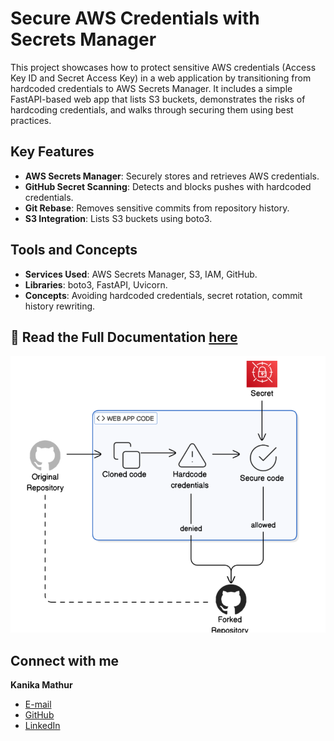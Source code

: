# Secure AWS Credentials with Secrets Manager

This project showcases how to protect sensitive AWS credentials (Access Key ID and Secret Access Key) in a web application by transitioning from hardcoded credentials to AWS Secrets Manager. It includes a simple FastAPI-based web app that lists S3 buckets, demonstrates the risks of hardcoding credentials, and walks through securing them using best practices.

## Key Features
- **AWS Secrets Manager**: Securely stores and retrieves AWS credentials.
- **GitHub Secret Scanning**: Detects and blocks pushes with hardcoded credentials.
- **Git Rebase**: Removes sensitive commits from repository history.
- **S3 Integration**: Lists S3 buckets using boto3.

## Tools and Concepts
- **Services Used**: AWS Secrets Manager, S3, IAM, GitHub.
- **Libraries**: boto3, FastAPI, Uvicorn.
- **Concepts**: Avoiding hardcoded credentials, secret rotation, commit history rewriting.

## 📖 Read the Full Documentation [here](Kanika's%20Documentation%20for%20Secure%20Secrets%20with%20Secrets%20Manager.pdf)


![](/Digramatic%20representation.png)


## Connect with me 

**Kanika Mathur**  
- [E-mail](mkanika.90@gmail.com)
- [GitHub](https://github.com/KanikaGenesis)  
- [LinkedIn](https://www.linkedin.com/in/kanika-mathur-083080121)  